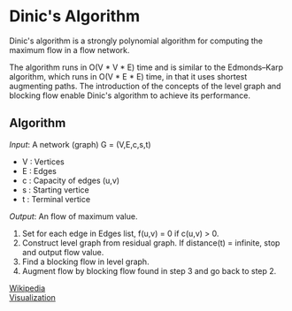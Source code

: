 # Dinic's Algorithm

Dinic's algorithm is a strongly polynomial algorithm for computing the maximum flow in a flow network.

The algorithm runs in O(V * V * E) time and is similar to the Edmonds–Karp algorithm, which runs in O(V * E * E) time, in that it uses shortest augmenting paths. The introduction of the concepts of the level graph and blocking flow enable Dinic's algorithm to achieve its performance.

## Algorithm

*Input*: A network (graph) G = (V,E,c,s,t)
- V : Vertices
- E : Edges
- c : Capacity of edges (u,v)
- s : Starting vertice
- t : Terminal vertice

*Output*: An flow of maximum value.

1. Set for each edge in Edges list, f(u,v) = 0 if c(u,v) > 0.
2. Construct level graph from residual graph. If distance(t) = infinite, stop and output flow value.
3. Find a blocking flow in level graph.
4. Augment flow by blocking flow found in step 3 and go back to step 2.

[Wikipedia](https://en.wikipedia.org/wiki/Dinic%27s_algorithm)  
[Visualization](https://visualgo.net/en/maxflow)
